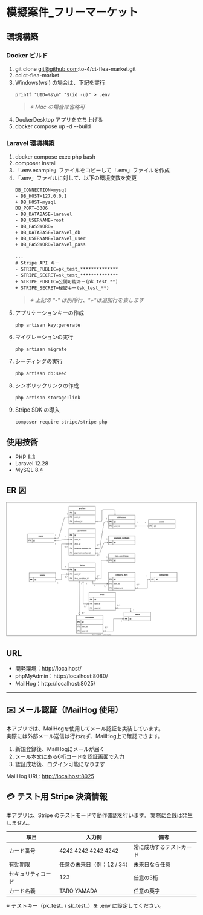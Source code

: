 # 模擬案件\_フリーマーケット

## 環境構築

### Docker ビルド

1. git clone git@github.com:to-4/ct-flea-market.git
2. cd ct-flea-market
3. Windows(wsl) の場合は、下記を実行
   ```
   printf "UID=%s\n" "$(id -u)" > .env
   ```
   > _※ Mac の場合は省略可_
4. DockerDesktop アプリを立ち上げる
5. docker compose up -d --build

### Laravel 環境構築

1.  docker compose exec php bash
2.  composer install
3.  「.env.example」ファイルをコピーして「.env」ファイルを作成
4.  「.env」ファイルに対して、以下の環境変数を変更
    ```
    DB_CONNECTION=mysql
    - DB_HOST=127.0.0.1
    + DB_HOST=mysql
    DB_PORT=3306
    - DB_DATABASE=laravel
    - DB_USERNAME=root
    - DB_PASSWORD=
    + DB_DATABASE=laravel_db
    + DB_USERNAME=laravel_user
    + DB_PASSWORD=laravel_pass

    ...
    # Stripe API キー
    - STRIPE_PUBLIC=pk_test_**************
    - STRIPE_SECRET=sk_test_**************
    + STRIPE_PUBLIC=公開可能キー(pk_test_**)
    + STRIPE_SECRET=秘密キー(sk_test_**)

    ```
    > _※ 上記の "-" は削除行、"+"は追加行を表します_
5.  アプリケーションキーの作成
    ```
    php artisan key:generate
    ```
6.  マイグレーションの実行
    ```
    php artisan migrate
    ```
7.  シーディングの実行
    ```
    php artisan db:seed
    ```
8.  シンボリックリンクの作成
    ```
    php artisan storage:link
    ```
9.  Stripe SDK の導入
    ```
    composer require stripe/stripe-php
    ```

## 使用技術

- PHP 8.3
- Laravel 12.28
- MySQL 8.4

## ER 図

![ER図](./images/ER-core_v1.svg)

## URL

- 開発環境：http://localhost/
- phpMyAdmin：http://localhost:8080/
- MailHog：http://localhost:8025/

---

## ✉️ メール認証（MailHog 使用）

本アプリでは、MailHogを使用してメール認証を実装しています。  
実際には外部メール送信は行われず、MailHog上で確認できます。

1. 新規登録後、MailHogにメールが届く  
2. メール本文にある6桁コードを認証画面で入力  
3. 認証成功後、ログイン可能になります  

MailHog URL: [http://localhost:8025](http://localhost:8025)

## 💳 テスト用 Stripe 決済情報

本アプリは、Stripe のテストモードで動作確認を行います。
実際に金銭は発生しません。

| 項目 | 入力例 | 備考 |
|------|---------|------|
| カード番号 | 4242 4242 4242 4242 | 常に成功するテストカード |
| 有効期限 | 任意の未来日（例：12 / 34） | 未来日なら任意 |
| セキュリティコード | 123 | 任意の3桁 |
| カード名義 | TARO YAMADA | 任意の英字 |

※ テストキー（pk_test_ / sk_test_）を .env に設定してください。

